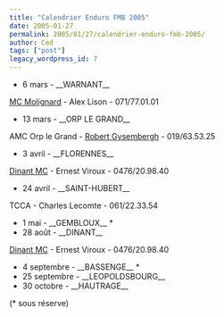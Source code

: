 ```yaml
---
title: "Calendrier Enduro FMB 2005"
date: 2005-01-27
permalink: 2005/01/27/calendrier-enduro-fmb-2005/
author: Ced
tags: ["post"]
legacy_wordpress_id: 7
---
```


<ul> <li>6 mars - __WARNANT__</li> </ul> 

[MC Molignard](mailto:%6a%61%63%71%75%65%73%2e%66%6f%72%73%65%69%6c%6c%65%73%40%73%6b%79%6e%65%74%2e%62%65) - Alex Lison - 071/77.01.01

<!-- excerpt -->

 <ul> <li>13 mars - __ORP LE GRAND__</li> </ul> 

AMC Orp le Grand - [Robert Gysembergh](mailto:%72%2e%67%79%73%65%6d%62%65%72%67%68%40%62%65%6c%67%61%63%6f%6d%2e%6e%65%74) - 019/63.53.25

 <ul> <li>3 avril  - __FLORENNES__</li> </ul> 

[Dinant MC](mailto:%64%69%6e%61%6e%74%2e%6d%6f%74%6f%2e%63%6c%75%62%40%62%75%73%6d%61%69%6c%2e%6e%65%74) - Ernest Viroux - 0476/20.98.40

 <ul> <li>24 avril - __SAINT-HUBERT__</li> </ul> 

TCCA - Charles Lecomte - 061/22.33.54

 <ul> <li>1 mai - __GEMBLOUX__ *</li> <li>28 août - __DINANT__</li> </ul> 

[Dinant MC](mailto:%64%69%6e%61%6e%74%2e%6d%6f%74%6f%2e%63%6c%75%62%40%62%75%73%6d%61%69%6c%2e%6e%65%74) - Ernest Viroux - 0476/20.98.40

 <ul> <li>4 septembre - __BASSENGE__ *</li> <li>25 septembre - __LEOPOLDSBOURG__</li> <li>30 octobre - __HAUTRAGE__</li> </ul> 

(* sous réserve)
